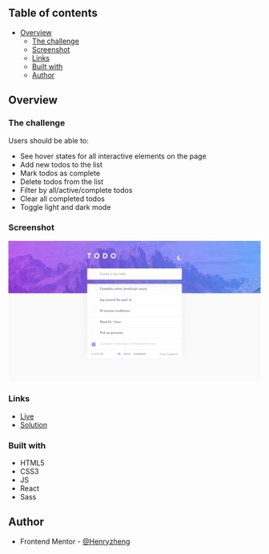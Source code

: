 ## Table of contents

- [Overview](#overview)
  - [The challenge](#the-challenge)
  - [Screenshot](#screenshot)
  - [Links](#links)
  - [Built with](#built-with)
  - [Author](#author)

## Overview

### The challenge

Users should be able to:

- See hover states for all interactive elements on the page
- Add new todos to the list
- Mark todos as complete
- Delete todos from the list
- Filter by all/active/complete todos
- Clear all completed todos
- Toggle light and dark mode

### Screenshot

![](./ss.png)

### Links

- [Live](https://lonelybuddy.github.io/react-to-do/)
- [Solution](https://www.frontendmentor.io/solutions/html-csssass-jsreact-PDCwl2C5I)

### Built with

- HTML5
- CSS3
- JS
- React
- Sass

## Author

- Frontend Mentor - [@Henryzheng](https://www.frontendmentor.io/profile/LonelyBuddy)
